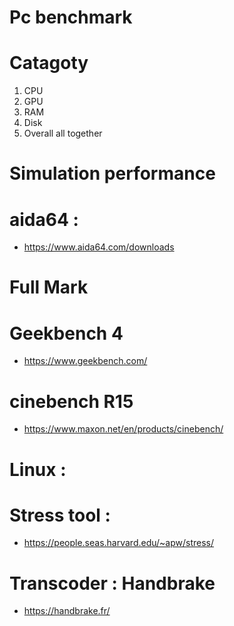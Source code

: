 # Pc benchmark 

# Catagoty 
1. CPU 
2. GPU
3. RAM
4. Disk
5. Overall all together

# Simulation performance 

# aida64 : 
- https://www.aida64.com/downloads

# Full Mark 

# Geekbench 4 
- https://www.geekbench.com/

# cinebench R15
- https://www.maxon.net/en/products/cinebench/

# Linux : 
# Stress tool : 
 - https://people.seas.harvard.edu/~apw/stress/

# Transcoder : Handbrake
- https://handbrake.fr/
